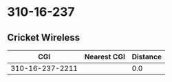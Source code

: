 # 310-16-237
## Cricket Wireless


| CGI | Nearest CGI | Distance |
|-----|-------------|----------|
| 310-16-237-2211 |  | 0.0 |
